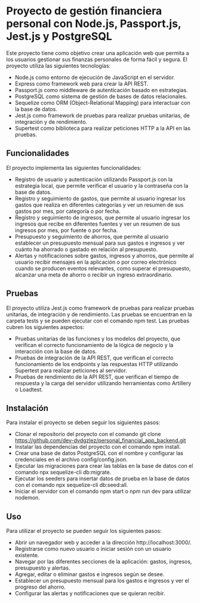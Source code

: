 # Proyecto de gestión financiera personal con Node.js, Passport.js, Jest.js y PostgreSQL
Este proyecto tiene como objetivo crear una aplicación web que permita a los usuarios gestionar sus finanzas personales de forma fácil y segura. El proyecto utiliza las siguientes tecnologías:

- Node.js como entorno de ejecución de JavaScript en el servidor.
- Express como framework web para crear la API REST.
- Passport.js como middleware de autenticación basado en estrategias.
- PostgreSQL como sistema de gestión de bases de datos relacionales.
- Sequelize como ORM (Object-Relational Mapping) para interactuar con la base de datos.
- Jest.js como framework de pruebas para realizar pruebas unitarias, de integración y de rendimiento.
- Supertest como biblioteca para realizar peticiones HTTP a la API en las pruebas.

## Funcionalidades
El proyecto implementa las siguientes funcionalidades:

- Registro de usuario y autenticación utilizando Passport.js con la estrategia local, que permite verificar el usuario y la contraseña con la base de datos.
- Registro y seguimiento de gastos, que permite al usuario ingresar los gastos que realiza en diferentes categorías y ver un resumen de sus gastos por mes, por categoría o por fecha.
- Registro y seguimiento de ingresos, que permite al usuario ingresar los ingresos que recibe en diferentes fuentes y ver un resumen de sus ingresos por mes, por fuente o por fecha.
- Presupuesto y seguimiento de ahorros, que permite al usuario establecer un presupuesto mensual para sus gastos e ingresos y ver cuánto ha ahorrado o gastado en relación al presupuesto.
- Alertas y notificaciones sobre gastos, ingresos y ahorros, que permite al usuario recibir mensajes en la aplicación o por correo electrónico cuando se producen eventos relevantes, como superar el presupuesto, alcanzar una meta de ahorro o recibir un ingreso extraordinario.


## Pruebas
El proyecto utiliza Jest.js como framework de pruebas para realizar pruebas unitarias, de integración y de rendimiento. Las pruebas se encuentran en la carpeta tests y se pueden ejecutar con el comando npm test. Las pruebas cubren los siguientes aspectos:

- Pruebas unitarias de las funciones y los modelos del proyecto, que verifican el correcto funcionamiento de la lógica de negocio y la interacción con la base de datos.
- Pruebas de integración de la API REST, que verifican el correcto funcionamiento de los endpoints y las respuestas HTTP utilizando Supertest para realizar peticiones al servidor.
- Pruebas de rendimiento de la API REST, que verifican el tiempo de respuesta y la carga del servidor utilizando herramientas como Artillery o Loadtest.


## Instalación
Para instalar el proyecto se deben seguir los siguientes pasos:

- Clonar el repositorio del proyecto con el comando git clone https://github.com/dev-dvdgzlez/personal_financial_app_backend.git
- Instalar las dependencias del proyecto con el comando npm install.
- Crear una base de datos PostgreSQL con el nombre <proyecto> y configurar las credenciales en el archivo config/config.json.
- Ejecutar las migraciones para crear las tablas en la base de datos con el comando npx sequelize-cli db:migrate.
- Ejecutar los seeders para insertar datos de prueba en la base de datos con el comando npx sequelize-cli db:seed:all.
- Iniciar el servidor con el comando npm start o npm run dev para utilizar nodemon.

## Uso
Para utilizar el proyecto se pueden seguir los siguientes pasos:

- Abrir un navegador web y acceder a la dirección http://localhost:3000/.
- Registrarse como nuevo usuario o iniciar sesión con un usuario existente.
- Navegar por las diferentes secciones de la aplicación: gastos, ingresos, presupuesto y alertas.
- Agregar, editar o eliminar gastos e ingresos según se desee.
- Establecer un presupuesto mensual para los gastos e ingresos y ver el progreso del ahorro.
- Configurar las alertas y notificaciones que se quieran recibir.
